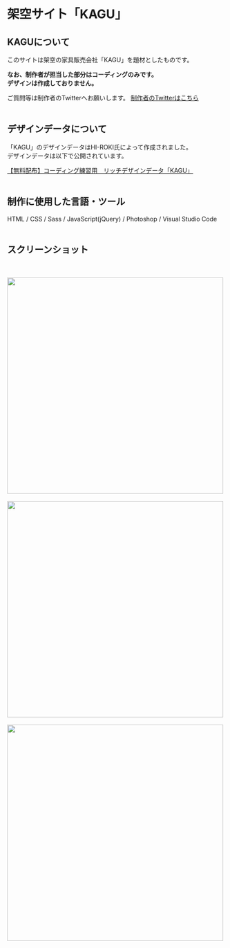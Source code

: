 # 架空サイト「KAGU」

## KAGUについて
このサイトは架空の家具販売会社「KAGU」を題材としたものです。<br>

**なお、制作者が担当した部分はコーディングのみです。<br>
デザインは作成しておりません。**

ご質問等は制作者のTwitterへお願いします。
[制作者のTwitterはこちら](https://twitter.com/foolish_pine)
<br>
<br>

## デザインデータについて
「KAGU」のデザインデータはHI-ROKI氏によって作成されました。<br>
デザインデータは以下で公開されています。<br>

[【無料配布】コーディング練習用　リッチデザインデータ「KAGU」](https://note.com/hi_roki/n/nb0c5f24f9107)
<br>
<br>

## 制作に使用した言語・ツール
HTML / CSS / Sass / JavaScript(jQuery) / Photoshop / Visual Studio Code
<br>
<br>

## スクリーンショット
<br>
<br>
<img src="https://github.com/foolish-pine/KAGU/blob/master/image/KAGU.png?raw=true" width=500px>
<br>
<br>
<img src="https://github.com/foolish-pine/KAGU/blob/master/image/KAGU_tab.png?raw=true" width=500px>
<br>
<br>
<img src="https://github.com/foolish-pine/KAGU/blob/master/image/KAGU_sp.png?raw=true" width=500px>
